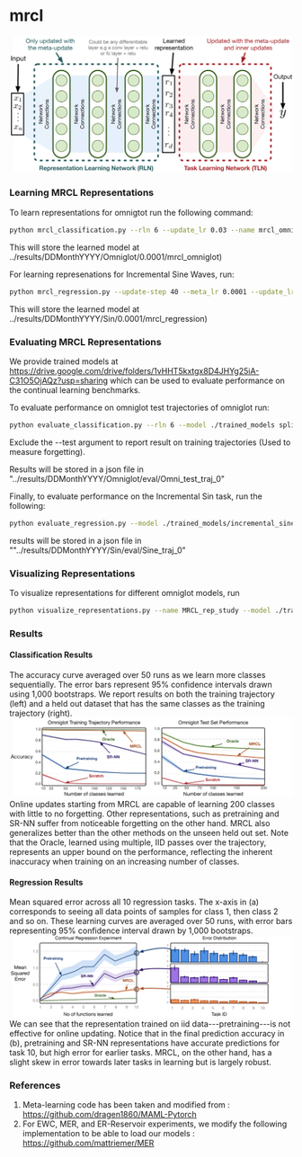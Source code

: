 # mrcl
 
![alt text](plots/overview.png "Method Overview")


### Learning MRCL Representations
To learn representations for omnigtot run the following command:
``` bash
python mrcl_classification.py --rln 6 --update_lr 0.03 --name mrcl_omniglot --update_step 20 --steps 40000
```

This will store the learned model at ../results/DDMonthYYYY/Omniglot/0.0001/mrcl_omniglot)

For learning represenations for Incremental Sine Waves, run:
``` bash
python mrcl_regression.py --update-step 40 --meta_lr 0.0001 --update_lr 0.003 --tasks 10 --capacity 10 --width 300 --rln 6
```
This will store the learned model at ../results/DDMonthYYYY/Sin/0.0001/mrcl_regression)

### Evaluating MRCL Representations 
We provide trained models at https://drive.google.com/drive/folders/1vHHT5kxtgx8D4JHYg25iA-C31O5OjAQz?usp=sharing which can be used to evaluate performance on the continual learning benchmarks. 

To evaluate performance on omniglot test trajectories of omniglot run: 
``` bash
python evaluate_classification.py --rln 6 --model ./trained_models split_omniglot_mrcl.model --name Omni_test_traj --test --runs 50
```

Exclude the --test argument to report result on training trajectories (Used to measure forgetting). 

Results will be stored in a json file in "../results/DDMonthYYYY/Omniglot/eval/Omni_test_traj_0"

Finally, to evaluate performance on the Incremental Sin task, run the following:

``` bash
python evaluate_regression.py --model ./trained_models/incremental_sine_mrcl.model --name sine_test_set --rln 6 --tasks 10 --capacity 10 --runs 50
```

results will be stored in a json file in ""../results/DDMonthYYYY/Sin/eval/Sine_traj_0"

### Visualizing Representations

To visualize representations for different omniglot models, run 

``` bash
python visualize_representations.py --name MRCL_rep_study --model ./trained_models/split_omniglot_mrcl.model
```

### Results

#### Classification Results
The accuracy curve averaged over 50 runs as we learn more classes sequentially. The error bars represent 95% confidence intervals drawn using 1,000 bootstraps. We report results on both the training trajectory (left) and a held out dataset that has the same classes as the training trajectory (right).
![alt text](plots/classification.png "Method Overview")
 Online updates starting from MRCL are capable of learning 200 classes with little to no forgetting. Other representations, such as pretraining and SR-NN suffer from noticeable forgetting on the other hand. MRCL also generalizes better than the other methods on the unseen held out set. Note that the Oracle, learned using multiple, IID passes over the trajectory, represents an upper bound on the performance, reflecting the inherent inaccuracy when training on an increasing number of classes. 
#### Regression Results
Mean squared error across all 10 regression tasks. The x-axis in (a) corresponds to seeing all data points of samples for class 1, then class 2 and so on. These learning curves are averaged over 50 runs, with error bars representing 95% confidence interval drawn by 1,000 bootstraps.
![alt text](plots/regression.png "Method Overview")
We can see that the representation trained on iid data---pretraining---is not effective for online updating. Notice that in the final prediction accuracy in (b), pretraining and SR-NN representations have accurate predictions for task 10, but high error for earlier tasks. MRCL, on the other hand, has a slight skew in error towards later tasks in learning but is largely robust.

### References
1. Meta-learning code has been taken and modified from : https://github.com/dragen1860/MAML-Pytorch
2. For EWC, MER, and ER-Reservoir experiments, we modify the following implementation to be able to load our models : https://github.com/mattriemer/MER
